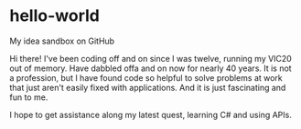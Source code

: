 # hello-world
My idea sandbox on GitHub

Hi there! I've been coding off and on since I was twelve, running my VIC20 out of memory. Have dabbled offa and on now for nearly 40 years. It is not a profession, but I have found code so helpful to solve problems at work that just aren't easily fixed with applications. And it is just fascinating and fun to me.

I hope to get assistance along my latest quest, learning C# and using APIs.
